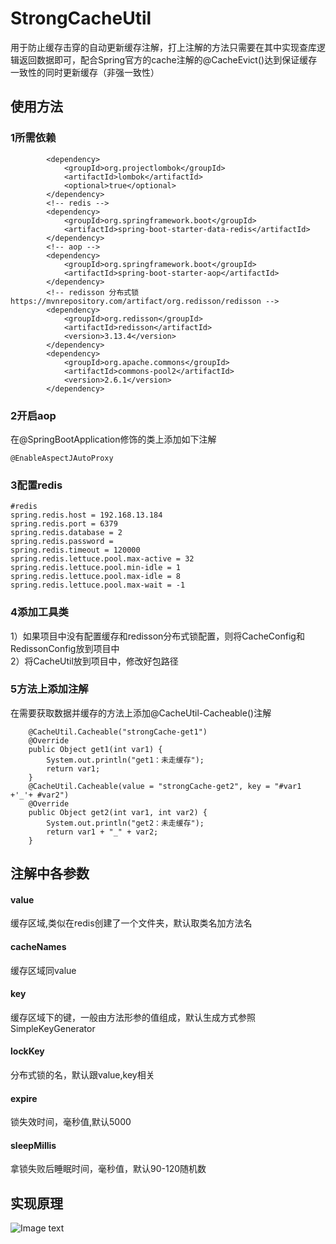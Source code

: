 # StrongCacheUtil
用于防止缓存击穿的自动更新缓存注解，打上注解的方法只需要在其中实现查库逻辑返回数据即可，配合Spring官方的cache注解的@CacheEvict()达到保证缓存一致性的同时更新缓存（非强一致性）
## 使用方法
### 1所需依赖
```
        <dependency>
            <groupId>org.projectlombok</groupId>
            <artifactId>lombok</artifactId>
            <optional>true</optional>
        </dependency>
        <!-- redis -->
        <dependency>
            <groupId>org.springframework.boot</groupId>
            <artifactId>spring-boot-starter-data-redis</artifactId>
        </dependency>
        <!-- aop -->
        <dependency>
            <groupId>org.springframework.boot</groupId>
            <artifactId>spring-boot-starter-aop</artifactId>
        </dependency>
        <!-- redisson 分布式锁 https://mvnrepository.com/artifact/org.redisson/redisson -->
        <dependency>
            <groupId>org.redisson</groupId>
            <artifactId>redisson</artifactId>
            <version>3.13.4</version>
        </dependency>
        <dependency>
            <groupId>org.apache.commons</groupId>
            <artifactId>commons-pool2</artifactId>
            <version>2.6.1</version>
        </dependency>
```
### 2开启aop
在@SpringBootApplication修饰的类上添加如下注解
```
@EnableAspectJAutoProxy
```
### 3配置redis
```
#redis
spring.redis.host = 192.168.13.184
spring.redis.port = 6379
spring.redis.database = 2
spring.redis.password =
spring.redis.timeout = 120000
spring.redis.lettuce.pool.max-active = 32
spring.redis.lettuce.pool.min-idle = 1
spring.redis.lettuce.pool.max-idle = 8
spring.redis.lettuce.pool.max-wait = -1
```
### 4添加工具类
1）如果项目中没有配置缓存和redisson分布式锁配置，则将CacheConfig和RedissonConfig放到项目中  
2）将CacheUtil放到项目中，修改好包路径
### 5方法上添加注解
在需要获取数据并缓存的方法上添加@CacheUtil-Cacheable()注解
```
    @CacheUtil.Cacheable("strongCache-get1")
    @Override
    public Object get1(int var1) {
        System.out.println("get1：未走缓存");
        return var1;
    }
    @CacheUtil.Cacheable(value = "strongCache-get2", key = "#var1 +'_'+ #var2")
    @Override
    public Object get2(int var1, int var2) {
        System.out.println("get2：未走缓存");
        return var1 + "_" + var2;
    }
```
## 注解中各参数
#### value
缓存区域,类似在redis创建了一个文件夹，默认取类名加方法名
#### cacheNames  
缓存区域同value
#### key     
缓存区域下的键，一般由方法形参的值组成，默认生成方式参照SimpleKeyGenerator
#### lockKey  
分布式锁的名，默认跟value,key相关
#### expire  
锁失效时间，毫秒值,默认5000
#### sleepMillis
拿锁失败后睡眠时间，毫秒值，默认90-120随机数
## 实现原理
![Image text](http://res.andybaby-edu.com/%E9%98%B2%E7%BC%93%E5%AD%98%E5%87%BB%E7%A9%BF.jpg)
